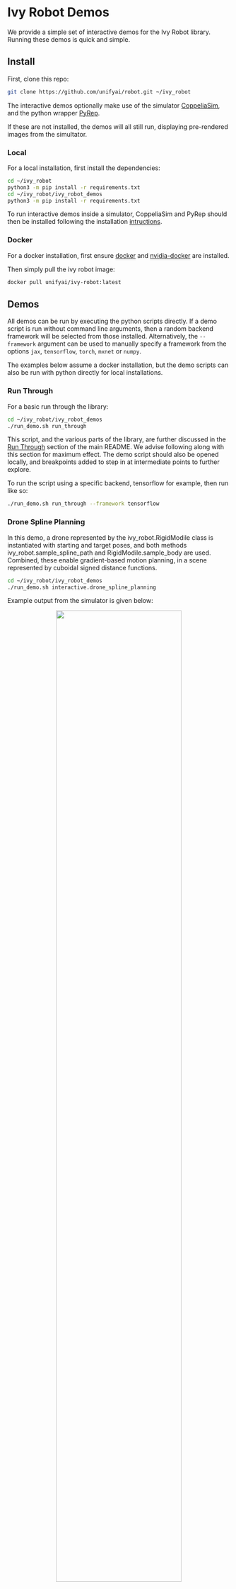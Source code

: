 # Ivy Robot Demos

We provide a simple set of interactive demos for the Ivy Robot library.
Running these demos is quick and simple.

## Install

First, clone this repo:

```bash
git clone https://github.com/unifyai/robot.git ~/ivy_robot
```

The interactive demos optionally make use of the simulator
[CoppeliaSim](https://www.coppeliarobotics.com/),
and the python wrapper [PyRep](https://github.com/stepjam/PyRep).

If these are not installed, the demos will all still run, displaying pre-rendered images from the simultator.

### Local

For a local installation, first install the dependencies:

```bash
cd ~/ivy_robot
python3 -m pip install -r requirements.txt
cd ~/ivy_robot/ivy_robot_demos
python3 -m pip install -r requirements.txt
```

To run interactive demos inside a simulator, CoppeliaSim and PyRep should then be installed following the installation [intructions](https://github.com/stepjam/PyRep#install).

### Docker

For a docker installation, first ensure [docker](https://docs.docker.com/get-docker/) and [nvidia-docker](https://github.com/NVIDIA/nvidia-docker) are installed.

Then simply pull the ivy robot image:

```bash
docker pull unifyai/ivy-robot:latest
```

## Demos

All demos can be run by executing the python scripts directly.
If a demo script is run without command line arguments, then a random backend framework will be selected from those installed.
Alternatively, the `--framework` argument can be used to manually specify a framework from the options
`jax`, `tensorflow`, `torch`, `mxnet` or `numpy`.

The examples below assume a docker installation, but the demo scripts can also
be run with python directly for local installations.

### Run Through

For a basic run through the library:

```bash
cd ~/ivy_robot/ivy_robot_demos
./run_demo.sh run_through
```

This script, and the various parts of the library, are further discussed in the [Run Through](https://github.com/unifyai/robot#run-through) section of the main README.
We advise following along with this section for maximum effect. The demo script should also be opened locally,
and breakpoints added to step in at intermediate points to further explore.

To run the script using a specific backend, tensorflow for example, then run like so:

```bash
./run_demo.sh run_through --framework tensorflow
```

### Drone Spline Planning

In this demo, a drone represented by the ivy_robot.RigidModile class is instantiated with starting and target poses,
and both methods ivy_robot.sample_spline_path and RigidModile.sample_body are used.
Combined, these enable gradient-based motion planning, in a scene represented by cuboidal signed distance functions.

```bash
cd ~/ivy_robot/ivy_robot_demos
./run_demo.sh interactive.drone_spline_planning
```

Example output from the simulator is given below:

<p align="center">
    <img width="75%" style="display: block;" src='https://github.com/unifyai/unifyai.github.io/blob/main/img/externally_linked/ivy_robot/demo_a.gif?raw=true'>
</p>

### Manipulator Spline Planning

In this demo, a manipulator represented by the ivy_robot.Manipulator class is
instantiated with starting and target joint positions, and both methods ivy_robot.sample_spline_path
and Manipulator.sample_links are used. Combined, these enable gradient-based motion planning,
in a scene represented by cuboidal signed distance functions.

```bash
cd ~/ivy_robot/ivy_robot_demos
./run_demo.sh interactive.manipulator_spline_planning
```
Example output from the simulator is given below:

<p align="center">
    <img width="75%" style="display: block;" src='https://github.com/unifyai/unifyai.github.io/blob/main/img/externally_linked/ivy_robot/demo_b.gif?raw=true'>
</p>

## Get Involved

If you have any issues running any of the demos, would like to request further demos, or would like to implement your own, then get it touch.
Feature requests, pull requests, and [tweets](https://twitter.com/unify_ai) all welcome!